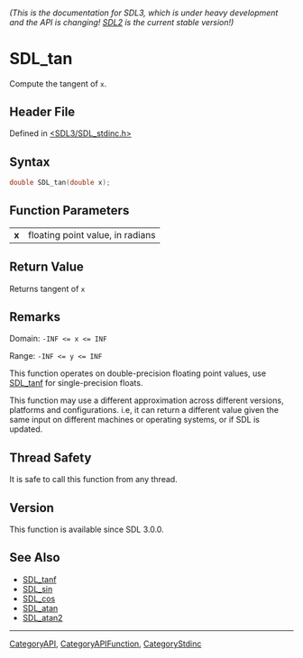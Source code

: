 ###### (This is the documentation for SDL3, which is under heavy development and the API is changing! [SDL2](https://wiki.libsdl.org/SDL2/) is the current stable version!)
# SDL_tan

Compute the tangent of `x`.

## Header File

Defined in [<SDL3/SDL_stdinc.h>](https://github.com/libsdl-org/SDL/blob/main/include/SDL3/SDL_stdinc.h)

## Syntax

```c
double SDL_tan(double x);

```

## Function Parameters

|           |                                  |
| --------- | -------------------------------- |
| **x**     | floating point value, in radians |

## Return Value

Returns tangent of `x`

## Remarks

Domain: `-INF <= x <= INF`

Range: `-INF <= y <= INF`

This function operates on double-precision floating point values, use
[SDL_tanf](SDL_tanf) for single-precision floats.

This function may use a different approximation across different versions,
platforms and configurations. i.e, it can return a different value given
the same input on different machines or operating systems, or if SDL is
updated.

## Thread Safety

It is safe to call this function from any thread.

## Version

This function is available since SDL 3.0.0.

## See Also

- [SDL_tanf](SDL_tanf)
- [SDL_sin](SDL_sin)
- [SDL_cos](SDL_cos)
- [SDL_atan](SDL_atan)
- [SDL_atan2](SDL_atan2)

----
[CategoryAPI](CategoryAPI), [CategoryAPIFunction](CategoryAPIFunction), [CategoryStdinc](CategoryStdinc)

